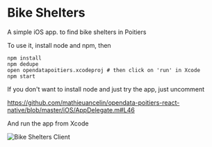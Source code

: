 # Bike Shelters

A simple iOS app. to find bike shelters in Poitiers

To use it, install node and npm, then

```
npm install
npm dedupe
open opendatapoitiers.xcodeproj # then click on 'run' in Xcode
npm start
```

If you don't want to install node and just try the app, just uncomment

https://github.com/mathieuancelin/opendata-poitiers-react-native/blob/master/iOS/AppDelegate.m#L46

And run the app from Xcode

![Bike Shelters Client](https://raw.githubusercontent.com/mathieuancelin/opendata-poitiers-react-native/master/opendatapoitiers.gif)
